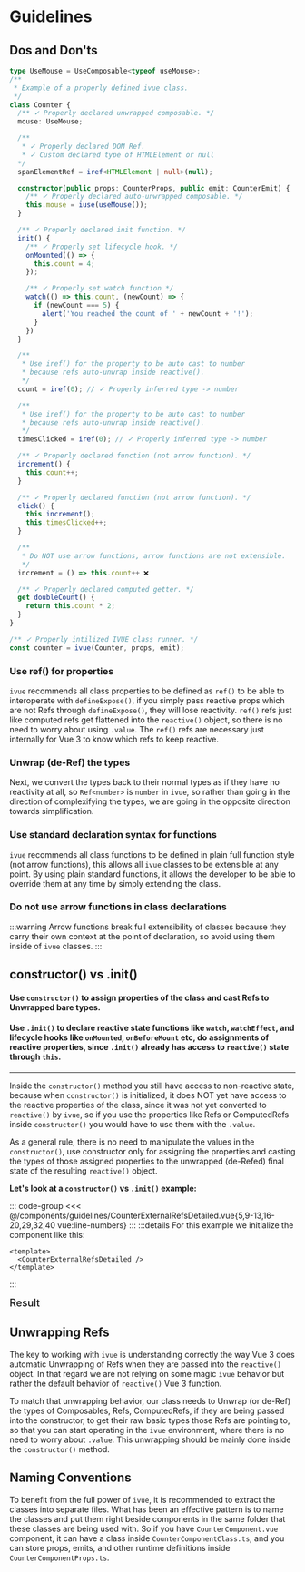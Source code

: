 <script setup lang="ts">
  import CounterExternalRefsDetailed from '../components/guidelines/CounterExternalRefsDetailed.vue';
</script>

# Guidelines

## Dos and Don'ts

```ts
type UseMouse = UseComposable<typeof useMouse>;
/**
 * Example of a properly defined ivue class.
 */
class Counter {
  /** ✓ Properly declared unwrapped composable. */
  mouse: UseMouse;

  /** 
   * ✓ Properly declared DOM Ref. 
   * ✓ Custom declared type of HTMLElement or null
  */
  spanElementRef = iref<HTMLElement | null>(null); 

  constructor(public props: CounterProps, public emit: CounterEmit) {
    /** ✓ Properly declared auto-unwrapped composable. */ 
    this.mouse = iuse(useMouse()); 
  }

  /** ✓ Properly declared init function. */
  init() {
    /** ✓ Properly set lifecycle hook. */
    onMounted(() => {
      this.count = 4;
    });

    /** ✓ Properly set watch function */
    watch(() => this.count, (newCount) => {
      if (newCount === 5) {
        alert('You reached the count of ' + newCount + '!');
      }
    })
  }

  /**
   * Use iref() for the property to be auto cast to number
   * because refs auto-unwrap inside reactive().
   */
  count = iref(0); // ✓ Properly inferred type -> number

  /**
   * Use iref() for the property to be auto cast to number
   * because refs auto-unwrap inside reactive().
   */
  timesClicked = iref(0); // ✓ Properly inferred type -> number

  /** ✓ Properly declared function (not arrow function). */
  increment() {
    this.count++;
  }

  /** ✓ Properly declared function (not arrow function). */
  click() {
    this.increment();
    this.timesClicked++;
  }

  /**
   * Do NOT use arrow functions, arrow functions are not extensible.
   */
  increment = () => this.count++ ❌

  /** ✓ Properly declared computed getter. */
  get doubleCount() {
    return this.count * 2;
  }
}

/** ✓ Properly intilized IVUE class runner. */
const counter = ivue(Counter, props, emit);
```

### Use ref() for properties

`ivue` recommends all class properties to be defined as `ref()` to be able to interoperate with `defineExpose()`, if you simply pass reactive props which are not Refs through `defineExpose()`, they will lose reactivity. `ref()` refs just like computed refs get flattened into the `reactive()` object, so there is no need to worry about using `.value`. The `ref()` refs are necessary just internally for Vue 3 to know which refs to keep reactive.

### Unwrap (de-Ref) the types

Next, we convert the types back to their normal types as if they have no reactivity at all, so `Ref<number>` is `number` in `ivue`, so rather than going in the direction of complexifying the types, we are going in the opposite direction towards simplification.

### Use standard declaration syntax for functions

`ivue` recommends all class functions to be defined in plain full function style (not arrow functions), this allows all `ivue` classes to be extensible at any point. By using plain standard functions, it allows the developer to be able to override them at any time by simply extending the class.

### Do not use arrow functions in class declarations

:::warning
Arrow functions break full extensibility of classes because they carry their own context at the point of declaration, so avoid using them inside of `ivue` classes.
:::

## constructor() vs .init()

#### Use `constructor()` to assign properties of the class and cast Refs to Unwrapped bare types. <br />

#### Use `.init()` to declare reactive state functions like `watch`, `watchEffect`, and lifecycle hooks like `onMounted`, `onBeforeMount` etc, do assignments of reactive properties, since `.init()` already has access to `reactive()` state through `this`.<br />

<hr />

Inside the `constructor()` method you still have access to non-reactive state, because when `constructor()` is initialized, it does NOT yet have access to the reactive properties of the class, since it was not yet converted to `reactive()` by `ivue`, so if you use the properties like Refs or ComputedRefs inside `constructor()` you would have to use them with the `.value`.

As a general rule, there is no need to manipulate the values in the `constructor()`, use constructor only for assigning the properties and casting the types of those assigned properties to the unwrapped (de-Refed) final state of the resulting `reactive()` object.

**Let's look at a `constructor()` vs `.init()` example:**

::: code-group
<<< @/components/guidelines/CounterExternalRefsDetailed.vue{5,9-13,16-20,29,32,40 vue:line-numbers}
:::
:::details For this example we initialize the component like this:

```vue
<template>
  <CounterExternalRefsDetailed />
</template>
```

:::

<div style="font-size: 18px; font-weight: 500;">Result</div>

<CounterExternalRefsDetailed />

## Unwrapping Refs

The key to working with `ivue` is understanding correctly the way Vue 3 does automatic Unwrapping of Refs when they are passed into the `reactive()` object. In that regard we are not relying on some magic `ivue` behavior but rather the default behavior of `reactive()` Vue 3 function.

To match that unwrapping behavior, our class needs to Unwrap (or de-Ref) the types of Composables, Refs, ComputedRefs, if they are being passed into the constructor, to get their raw basic types those Refs are pointing to, so that you can start operating in the `ivue` environment, where there is no need to worry about `.value`. This unwrapping should be mainly done inside the `constructor()` method.

## Naming Conventions

To benefit from the full power of `ivue`, it is recommended to extract the classes into separate files. What has been an effective pattern is to name the classes and put them right beside components in the same folder that these classes are being used with. So if you have `CounterComponent.vue` component, it can have a class inside `CounterComponentClass.ts`, and you can store props, emits, and other runtime definitions inside `CounterComponentProps.ts`.
